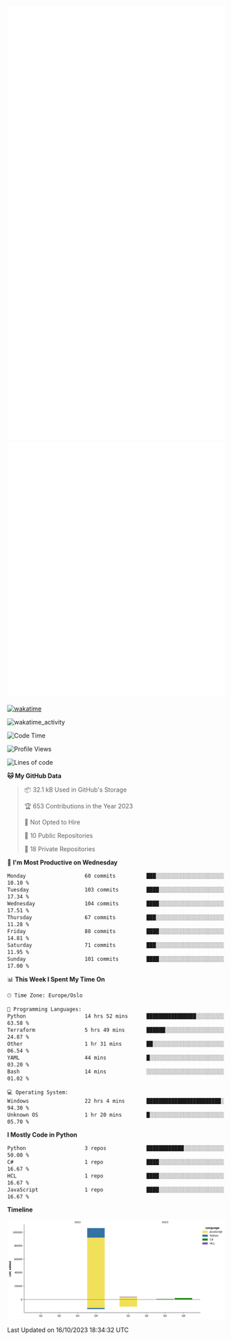 ![Metrics](/metrics.svg)![Additional metrics](metrics.additional.svg)
----------------------------------------------------------------------------------------------------------------------------------------------------

[![wakatime](https://wakatime.com/badge/user/139c3dc8-b99d-475a-b6b4-e7663d03add8.svg)](https://wakatime.com/@139c3dc8-b99d-475a-b6b4-e7663d03add8)

![wakatime_activity](https://wakatime.com/share/@merca/d0fb6363-0f77-40ae-9525-9b9347ed2e36.svg)

<!--START_SECTION:waka-->
![Code Time](http://img.shields.io/badge/Code%20Time-6%2C823%20hrs%2055%20mins-blue)

![Profile Views](http://img.shields.io/badge/Profile%20Views-0-blue)

![Lines of code](https://img.shields.io/badge/From%20Hello%20World%20I%27ve%20Written-112.3%20thousand%20lines%20of%20code-blue)

**🐱 My GitHub Data** 

> 📦 32.1 kB Used in GitHub's Storage 
 > 
> 🏆 653 Contributions in the Year 2023
 > 
> 🚫 Not Opted to Hire
 > 
> 📜 10 Public Repositories 
 > 
> 🔑 18 Private Repositories 
 > 
📅 **I'm Most Productive on Wednesday** 

```text
Monday                   60 commits          ███░░░░░░░░░░░░░░░░░░░░░░   10.10 % 
Tuesday                  103 commits         ████░░░░░░░░░░░░░░░░░░░░░   17.34 % 
Wednesday                104 commits         ████░░░░░░░░░░░░░░░░░░░░░   17.51 % 
Thursday                 67 commits          ███░░░░░░░░░░░░░░░░░░░░░░   11.28 % 
Friday                   88 commits          ████░░░░░░░░░░░░░░░░░░░░░   14.81 % 
Saturday                 71 commits          ███░░░░░░░░░░░░░░░░░░░░░░   11.95 % 
Sunday                   101 commits         ████░░░░░░░░░░░░░░░░░░░░░   17.00 % 
```


📊 **This Week I Spent My Time On** 

```text
🕑︎ Time Zone: Europe/Oslo

💬 Programming Languages: 
Python                   14 hrs 52 mins      ████████████████░░░░░░░░░   63.58 % 
Terraform                5 hrs 49 mins       ██████░░░░░░░░░░░░░░░░░░░   24.87 % 
Other                    1 hr 31 mins        ██░░░░░░░░░░░░░░░░░░░░░░░   06.54 % 
YAML                     44 mins             █░░░░░░░░░░░░░░░░░░░░░░░░   03.20 % 
Bash                     14 mins             ░░░░░░░░░░░░░░░░░░░░░░░░░   01.02 % 

💻 Operating System: 
Windows                  22 hrs 4 mins       ████████████████████████░   94.30 % 
Unknown OS               1 hr 20 mins        █░░░░░░░░░░░░░░░░░░░░░░░░   05.70 % 
```

**I Mostly Code in Python** 

```text
Python                   3 repos             ████████████░░░░░░░░░░░░░   50.00 % 
C#                       1 repo              ████░░░░░░░░░░░░░░░░░░░░░   16.67 % 
HCL                      1 repo              ████░░░░░░░░░░░░░░░░░░░░░   16.67 % 
JavaScript               1 repo              ████░░░░░░░░░░░░░░░░░░░░░   16.67 % 
```



**Timeline**

![Lines of Code chart](https://raw.githubusercontent.com/merca/merca/current/assets/bar_graph.png)


 Last Updated on 16/10/2023 18:34:32 UTC
<!--END_SECTION:waka-->
